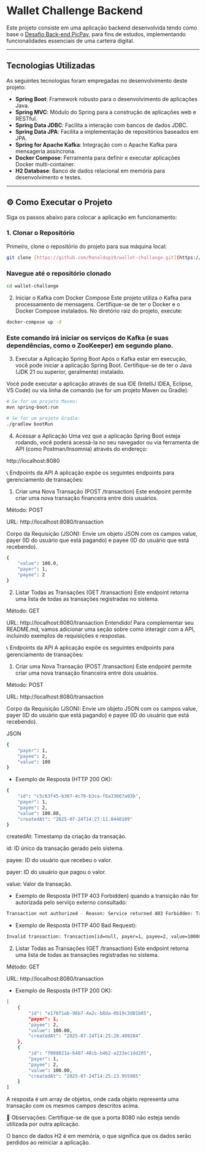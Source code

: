 # Wallet Challenge Backend

Este projeto consiste em uma aplicação backend desenvolvida tendo como base o [Desafio Back-end PicPay](https://github.com/PicPay/picpay-desafio-backend?tab=readme-ov-file), para fins de estudos, implementando funcionalidades essenciais de uma carteira digital.

---

## Tecnologias Utilizadas

As seguintes tecnologias foram empregadas no desenvolvimento deste projeto:

* **Spring Boot**: Framework robusto para o desenvolvimento de aplicações Java.
* **Spring MVC**: Módulo do Spring para a construção de aplicações web e RESTful.
* **Spring Data JDBC**: Facilita a interação com bancos de dados JDBC.
* **Spring Data JPA**: Facilita a implementação de repositórios baseados em JPA.
* **Spring for Apache Kafka**: Integração com o Apache Kafka para mensageria assíncrona.
* **Docker Compose**: Ferramenta para definir e executar aplicações Docker multi-container.
* **H2 Database**: Banco de dados relacional em memória para desenvolvimento e testes.

---

## ⚙️ Como Executar o Projeto

Siga os passos abaixo para colocar a aplicação em funcionamento:

### 1. Clonar o Repositório

Primeiro, clone o repositório do projeto para sua máquina local:

```bash
git clone [https://github.com/Ronaldop19/wallet-challange.git](https://github.com/Ronaldop19/wallet-challange.git)
```

### Navegue até o repositório clonado
```bash
cd wallet-challange
```

2. Iniciar o Kafka com Docker Compose
Este projeto utiliza o Kafka para processamento de mensagens. Certifique-se de ter o Docker e o Docker Compose instalados. No diretório raiz do projeto, execute:
```bash
docker-compose up -d
```
### Este comando irá iniciar os serviços do Kafka (e suas dependências, como o ZooKeeper) em segundo plano. ###

3. Executar a Aplicação Spring Boot
Após o Kafka estar em execução, você pode iniciar a aplicação Spring Boot. Certifique-se de ter o Java (JDK 21 ou superior, geralmente) instalado.

Você pode executar a aplicação através de sua IDE (IntelliJ IDEA, Eclipse, VS Code) ou via linha de comando (se for um projeto Maven ou Gradle):

```bash
# Se for um projeto Maven:
mvn spring-boot:run

# Se for um projeto Gradle:
./gradlew bootRun
```

4. Acessar a Aplicação
Uma vez que a aplicação Spring Boot esteja rodando, você poderá acessá-la no seu navegador ou via ferramenta de API (como Postman/Insomnia) através do endereço:

http://localhost:8080


📞 Endpoints da API
A aplicação expõe os seguintes endpoints para gerenciamento de transações:
1. Criar uma Nova Transação (POST /transaction)
Este endpoint permite criar uma nova transação financeira entre dois usuários.

Método: POST

URL: http://localhost:8080/transaction

Corpo da Requisição (JSON):
Envie um objeto JSON com os campos value, payer (ID do usuário que está pagando) e payee (ID do usuário que está recebendo).

```bash
{
    "value": 100.0,
    "payer": 1,
    "payee": 2
}
```

2. Listar Todas as Transações (GET /transaction)
Este endpoint retorna uma lista de todas as transações registradas no sistema.

Método: GET

URL: http://localhost:8080/transaction
Entendido! Para complementar seu README.md, vamos adicionar uma seção sobre como interagir com a API, incluindo exemplos de requisições e respostas.

📞 Endpoints da API
A aplicação expõe os seguintes endpoints para gerenciamento de transações:

1. Criar uma Nova Transação (POST /transaction)
Este endpoint permite criar uma nova transação financeira entre dois usuários.

Método: POST

URL: http://localhost:8080/transaction

Corpo da Requisição (JSON):
Envie um objeto JSON com os campos value, payer (ID do usuário que está pagando) e payee (ID do usuário que está recebendo).

JSON
```bash
{
	"payer": 1,
	"payee": 2,
	"value": 100
}
```
- Exemplo de Resposta (HTTP 200 OK):
```bash
{
    "id": "c5c63f45-b307-4c70-b3ca-f6a33667a93b",
    "payer": 1,
    "payee": 2,
    "value": 100.00,
    "createdAt": "2025-07-24T14:27:11.0440109"
}
```
createdAt: Timestamp da criação da transação.

id: ID único da transação gerado pelo sistema.

payee: ID do usuário que recebeu o valor.

payer: ID do usuário que pagou o valor.

value: Valor da transação.


- Exemplo de Resposta (HTTP 403 Forbidden) quando a transição não for autorizada pelo serviço externo consultado:
```bash
Transaction not authorized - Reason: Service returned 403 Forbidden: Transaction[id=null, payer=1, payee=2, value=100.00, createdAt=null]
```

- Exemplo de Resposta (HTTP 400 Bad Request):
```bash
Invalid transaction: Transaction[id=null, payer=1, payee=2, value=10000.00, createdAt=null]
```

2. Listar Todas as Transações (GET /transaction)
Este endpoint retorna uma lista de todas as transações registradas no sistema.

Método: GET

URL: http://localhost:8080/transaction

- Exemplo de Resposta (HTTP 200 OK):

```bash
[
    {
        "id": "e176f1ab-96b7-4a2c-b8da-0b19c3d01b85",
        "payer": 1,
        "payee": 2,
        "value": 100.00,
        "createdAt": "2025-07-24T14:25:20.489284"
    },
    {
        "id": "f008021a-6487-48cb-b4b2-a233ec1dd205",
        "payer": 1,
        "payee": 2,
        "value": 100.00,
        "createdAt": "2025-07-24T14:25:23.955985"
    }
]
```
A resposta é um array de objetos, onde cada objeto representa uma transação com os mesmos campos descritos acima.


📝 Observações:
Certifique-se de que a porta 8080 não esteja sendo utilizada por outra aplicação.

O banco de dados H2 é em memória, o que significa que os dados serão perdidos ao reiniciar a aplicação.
